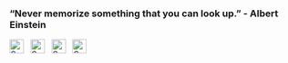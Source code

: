 ### “Never memorize something that you can look up.” - Albert Einstein
  
<!--![](https://komarev.com/ghpvc/?username=kratos462)-->

<!--[![Anurag's GitHub stats](https://github-readme-stats.vercel.app/api?username=kratos462)](https://github.com/kratos462/github-readme-stats)-->


<p align="left">
<a href="https://www.linkedin.com/in/sathish-r-097217226/" target="_blank"><img align="center" src="https://cdn.jsdelivr.net/npm/simple-icons@3.1.0/icons/linkedin.svg" alt="Sathish Kumar R" height="25" width="25" /></a>&nbsp;&nbsp;
<!-- <a href="https://dev.to/raghavbyte" target="_blank"><img align="center" src="https://cdn.jsdelivr.net/npm/simple-icons@3.0.1/icons/dev-dot-to.svg" alt="@raghavbyte" height="25" width="25" /></a> &nbsp;&nbsp; -->
<a href="https://www.instagram.com/sat_ig462/" target="_blank"><img align="center" src="https://cdn.jsdelivr.net/npm/simple-icons@3.0.1/icons/instagram.svg" alt="Sathish Kratos" height="25" width="25" /></a>&nbsp;&nbsp;
<a href="https://www.freecodecamp.org/sathishr424/" target="_blank"><img align="center" src="https://cdn.jsdelivr.net/npm/simple-icons@3.0.1/icons/freecodecamp.svg" alt="Sathish Kratos" height="25" width="25" /></a>&nbsp;&nbsp;
  <a href="https://codepen.io/kratos424/" target="_blank"><img align="center" src="https://cdn.jsdelivr.net/npm/simple-icons@3.0.1/icons/codepen.svg" alt="Sathish Kratos" height="25" width="25" /></a>&nbsp;&nbsp;
</p>

<!--
**kratos462/kratos462** is a ✨ _special_ ✨ repository because its `README.md` (this file) appears on your GitHub profile.

Here are some ideas to get you started:

- 🔭 I’m currently working on ...
- 🌱 I’m currently learning ...
- 👯 I’m looking to collaborate on ...
- 🤔 I’m looking for help with ...
- 💬 Ask me about ...
- 📫 How to reach me: ...
- 😄 Pronouns: ...
- ⚡ Fun fact: ...
-->
